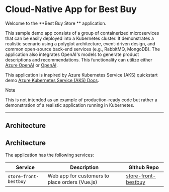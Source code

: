 # Cloud-Native App for Best Buy
Welcome to the **Best Buy Store ** application.

This sample demo app consists of a group of containerized microservices that can be easily deployed into a Kubernetes cluster. It demonstrates a realistic scenario using a polyglot architecture, event-driven design, and common open-source back-end services (e.g., RabbitMQ, MongoDB). The application also integrates OpenAI's models to generate product descriptions and recommendations. This functionality can utilize either [Azure OpenAI](https://learn.microsoft.com/azure/ai-services/openai/overview) or [OpenAI](https://openai.com/).

This application is inspired by Azure Kubernetes Service (AKS) quickstart demo [Azure Kubernetes Service (AKS) Docs](https://learn.microsoft.com/en-us/azure/aks/).

> [!NOTE]
> This is not intended as an example of production-ready code but rather a demonstration of a realistic application running in Kubernetes.

---

## Architecture
## Architecture

The application has the following services: 

| Service       | Description                                    | Github Repo                                                    |
|---------------|------------------------------------------------|---------------------------------------------------------------|
| `store-front-bestbuy` | Web app for customers to place orders (Vue.js) | [store-front-bestbuy](https://github.com/Serpil-Dndr/store-front-bestbuy.git) |
